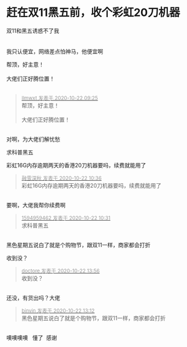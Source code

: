 # 赶在双11黑五前，收个彩虹20刀机器


双11和黑五诱惑不了我<br />
<br />
<br />
我只认便宜，网络差点怕神马，他便宜啊<img src="static/image/smiley/yct/011.gif" smilieid="33" border="0" alt="" /> 

帮顶，好主意！<br />
<br />
大佬们正好腾位置！<br />
<br />
<img src="static/image/smiley/default/lol.gif" smilieid="12" border="0" alt="" /><img src="static/image/smiley/default/lol.gif" smilieid="12" border="0" alt="" /><img src="static/image/smiley/default/lol.gif" smilieid="12" border="0" alt="" />

<div class="quote"><blockquote><font size="2"><a href="https://www.hostloc.com/forum.php?mod=redirect&amp;goto=findpost&amp;pid=9334503&amp;ptid=757027" target="_blank"><font color="#999999">llmwxt 发表于 2020-10-22 09:25</font></a></font><br />
帮顶，好主意！<br />
<br />
大佬们正好腾位置！</blockquote></div><br />
对啊，为大佬们解忧愁<img src="static/image/smiley/default/lol.gif" smilieid="12" border="0" alt="" />

求科普黑五&nbsp;&nbsp;

彩虹16G内存逾期两天的香港20刀机器要吗，续费就能用了

<div class="quote"><blockquote><font size="2"><a href="https://www.hostloc.com/forum.php?mod=redirect&amp;goto=findpost&amp;pid=9334918&amp;ptid=757027" target="_blank"><font color="#999999">融雪深秋 发表于 2020-10-22 10:36</font></a></font><br />
彩虹16G内存逾期两天的香港20刀机器要吗，续费就能用了</blockquote></div><br />
要啊，大佬我帮你续费啊

<div class="quote"><blockquote><font size="2"><a href="https://www.hostloc.com/forum.php?mod=redirect&amp;goto=findpost&amp;pid=9334890&amp;ptid=757027" target="_blank"><font color="#999999">1594959462 发表于 2020-10-22 10:31</font></a></font><br />
求科普黑五</blockquote></div><br />
黑色星期五说白了就是个购物节，跟双11一样，商家都会打折

收到没？

<div class="quote"><blockquote><font size="2"><a href="https://www.hostloc.com/forum.php?mod=redirect&amp;goto=findpost&amp;pid=9335693&amp;ptid=757027" target="_blank"><font color="#999999">doctore 发表于 2020-10-22 13:56</font></a></font><br />
收到没？</blockquote></div><br />
还没，有货出吗？大佬

<div class="quote"><blockquote><font size="2"><a href="https://www.hostloc.com/forum.php?mod=redirect&amp;goto=findpost&amp;pid=9335555&amp;ptid=757027" target="_blank"><font color="#999999">binvin 发表于 2020-10-22 13:12</font></a></font><br />
黑色星期五说白了就是个购物节，跟双11一样，商家都会打折</blockquote></div><br />
噢噢噢噢&nbsp; &nbsp;懂了&nbsp;&nbsp;感谢
